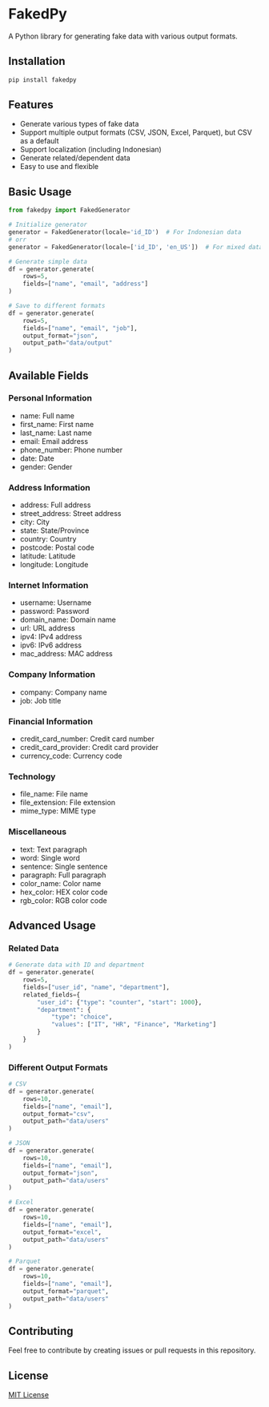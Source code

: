 # FakedPy

A Python library for generating fake data with various output formats.

## Installation

```bash
pip install fakedpy
```

## Features

- Generate various types of fake data
- Support multiple output formats (CSV, JSON, Excel, Parquet), but CSV as a default
- Support localization (including Indonesian)
- Generate related/dependent data
- Easy to use and flexible

## Basic Usage

```python
from fakedpy import FakedGenerator

# Initialize generator
generator = FakedGenerator(locale='id_ID')  # For Indonesian data
# orr
generator = FakedGenerator(locale=['id_ID', 'en_US'])  # For mixed data

# Generate simple data
df = generator.generate(
    rows=5,
    fields=["name", "email", "address"]
)

# Save to different formats
df = generator.generate(
    rows=5,
    fields=["name", "email", "job"],
    output_format="json",
    output_path="data/output"
)
```

## Available Fields

### Personal Information
- name: Full name
- first_name: First name
- last_name: Last name
- email: Email address
- phone_number: Phone number
- date: Date
- gender: Gender

### Address Information
- address: Full address
- street_address: Street address
- city: City
- state: State/Province
- country: Country
- postcode: Postal code
- latitude: Latitude
- longitude: Longitude

### Internet Information
- username: Username
- password: Password
- domain_name: Domain name
- url: URL address
- ipv4: IPv4 address
- ipv6: IPv6 address
- mac_address: MAC address

### Company Information
- company: Company name
- job: Job title

### Financial Information
- credit_card_number: Credit card number
- credit_card_provider: Credit card provider
- currency_code: Currency code

### Technology
- file_name: File name
- file_extension: File extension
- mime_type: MIME type

### Miscellaneous
- text: Text paragraph
- word: Single word
- sentence: Single sentence
- paragraph: Full paragraph
- color_name: Color name
- hex_color: HEX color code
- rgb_color: RGB color code

## Advanced Usage

### Related Data
```python
# Generate data with ID and department
df = generator.generate(
    rows=5,
    fields=["user_id", "name", "department"],
    related_fields={
        "user_id": {"type": "counter", "start": 1000},
        "department": {
            "type": "choice",
            "values": ["IT", "HR", "Finance", "Marketing"]
        }
    }
)
```

### Different Output Formats
```python
# CSV
df = generator.generate(
    rows=10,
    fields=["name", "email"],
    output_format="csv",
    output_path="data/users"
)

# JSON
df = generator.generate(
    rows=10,
    fields=["name", "email"],
    output_format="json",
    output_path="data/users"
)

# Excel
df = generator.generate(
    rows=10,
    fields=["name", "email"],
    output_format="excel",
    output_path="data/users"
)

# Parquet
df = generator.generate(
    rows=10,
    fields=["name", "email"],
    output_format="parquet",
    output_path="data/users"
)
```

## Contributing

Feel free to contribute by creating issues or pull requests in this repository.

## License

[MIT License](LICENSE)
